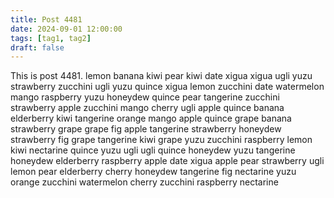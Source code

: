 ```yaml
---
title: Post 4481
date: 2024-09-01 12:00:00
tags: [tag1, tag2]
draft: false
---
```

This is post 4481.
lemon
banana
kiwi
pear
kiwi
date
xigua
xigua
ugli
yuzu
strawberry
zucchini
ugli
yuzu
quince
xigua
lemon
zucchini
date
watermelon
mango
raspberry
yuzu
honeydew
quince
pear
tangerine
zucchini
strawberry
apple
zucchini
mango
cherry
ugli
apple
quince
banana
elderberry
kiwi
tangerine
orange
mango
apple
quince
grape
banana
strawberry
grape
grape
fig
apple
tangerine
strawberry
honeydew
strawberry
fig
grape
tangerine
kiwi
grape
yuzu
zucchini
raspberry
lemon
kiwi
nectarine
quince
yuzu
ugli
ugli
quince
honeydew
yuzu
tangerine
honeydew
elderberry
raspberry
apple
date
xigua
apple
pear
strawberry
ugli
lemon
pear
elderberry
cherry
honeydew
tangerine
fig
nectarine
yuzu
orange
zucchini
watermelon
cherry
zucchini
raspberry
nectarine
